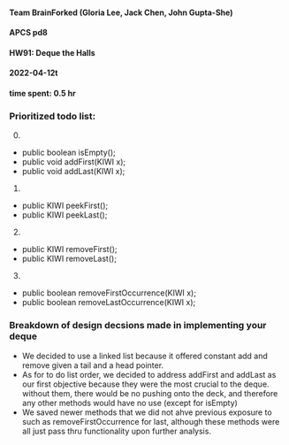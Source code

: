 #### Team BrainForked (Gloria Lee, Jack Chen, John Gupta-She)
#### APCS pd8
####  HW91: Deque the Halls
#### 2022-04-12t
####  time spent: 0.5  hr

### Prioritized todo list:
0. 
* public boolean isEmpty();
* public void addFirst(KIWI x);
* public void addLast(KIWI x); 

1.
* public KIWI peekFirst();
* public KIWI peekLast();

2.
* public KIWI removeFirst();
* public KIWI removeLast();

3.
* public boolean removeFirstOccurrence(KIWI x);
* public boolean removeLastOccurrence(KIWI x);

### Breakdown of design decsions made in implementing your deque
* We decided to use a linked list because it offered constant add and remove given a tail and a head pointer.
* As for to do list order, we decided to address addFirst and addLast as our first objective because they were the most crucial to the deque. without them, there would be no pushing onto the deck, and therefore any other methods would have no use (except for isEmpty)
* We saved newer methods that we did not ahve previous exposure to such as removeFirstOccurrence for last, although these methods were all just pass thru functionality upon further analysis.
